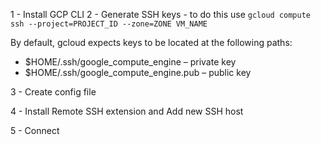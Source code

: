 1 - Install GCP CLI
2 - Generate SSH keys - to do this use ``` gcloud compute ssh --project=PROJECT_ID --zone=ZONE VM_NAME ``` 

   By default, gcloud expects keys to be located at the following paths:
   
   * $HOME/.ssh/google_compute_engine – private key
   * $HOME/.ssh/google_compute_engine.pub – public key

3 - Create config file

4 - Install Remote SSH extension and Add new SSH host

5 - Connect

